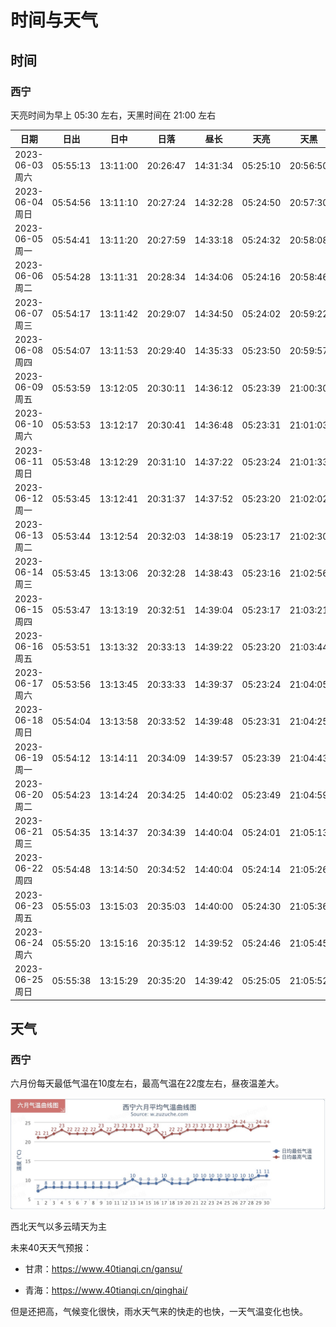 # 时间与天气

## 时间

### 西宁

天亮时间为早上 05:30 左右，天黑时间在 21:00 左右

|日期	|日出	|日中	|日落	|昼长	|天亮	|天黑|
|------|------|------|------|------|------|------|
|2023-06-03 周六	|05:55:13	|13:11:00	|20:26:47	|14:31:34	|05:25:10	|20:56:50
|2023-06-04 周日	|05:54:56	|13:11:10	|20:27:24	|14:32:28	|05:24:50	|20:57:30
|2023-06-05 周一	|05:54:41	|13:11:20	|20:27:59	|14:33:18	|05:24:32	|20:58:08
|2023-06-06 周二	|05:54:28	|13:11:31	|20:28:34	|14:34:06	|05:24:16	|20:58:46
|2023-06-07 周三	|05:54:17	|13:11:42	|20:29:07	|14:34:50	|05:24:02	|20:59:22
|2023-06-08 周四	|05:54:07	|13:11:53	|20:29:40	|14:35:33	|05:23:50	|20:59:57
|2023-06-09 周五	|05:53:59	|13:12:05	|20:30:11	|14:36:12	|05:23:39	|21:00:30
|2023-06-10 周六	|05:53:53	|13:12:17	|20:30:41	|14:36:48	|05:23:31	|21:01:03
|2023-06-11 周日	|05:53:48	|13:12:29	|20:31:10	|14:37:22	|05:23:24	|21:01:33
|2023-06-12 周一	|05:53:45	|13:12:41	|20:31:37	|14:37:52	|05:23:20	|21:02:02
|2023-06-13 周二	|05:53:44	|13:12:54	|20:32:03	|14:38:19	|05:23:17	|21:02:30
|2023-06-14 周三	|05:53:45	|13:13:06	|20:32:28	|14:38:43	|05:23:16	|21:02:56
|2023-06-15 周四	|05:53:47	|13:13:19	|20:32:51	|14:39:04	|05:23:17	|21:03:21
|2023-06-16 周五	|05:53:51	|13:13:32	|20:33:13	|14:39:22	|05:23:20	|21:03:44
|2023-06-17 周六	|05:53:56	|13:13:45	|20:33:33	|14:39:37	|05:23:24	|21:04:05
|2023-06-18 周日	|05:54:04	|13:13:58	|20:33:52	|14:39:48	|05:23:31	|21:04:25
|2023-06-19 周一	|05:54:12	|13:14:11	|20:34:09	|14:39:57	|05:23:39	|21:04:43
|2023-06-20 周二	|05:54:23	|13:14:24	|20:34:25	|14:40:02	|05:23:49	|21:04:59
|2023-06-21 周三	|05:54:35	|13:14:37	|20:34:39	|14:40:04	|05:24:01	|21:05:13
|2023-06-22 周四	|05:54:48	|13:14:50	|20:34:52	|14:40:04	|05:24:14	|21:05:26
|2023-06-23 周五	|05:55:03	|13:15:03	|20:35:03	|14:40:00	|05:24:30	|21:05:36
|2023-06-24 周六	|05:55:20	|13:15:16	|20:35:12	|14:39:52	|05:24:46	|21:05:45
|2023-06-25 周日	|05:55:38	|13:15:29	|20:35:20	|14:39:42	|05:25:05	|21:05:52

## 天气

### 西宁

六月份每天最低气温在10度左右，最高气温在22度左右，昼夜温差大。

![气温](./images/xiningqiwen.jpeg)

西北天气以多云晴天为主

未来40天天气预报：

- 甘肃：https://www.40tianqi.cn/gansu/

- 青海：https://www.40tianqi.cn/qinghai/

但是还把高，气候变化很快，雨水天气来的快走的也快，一天气温变化也快。